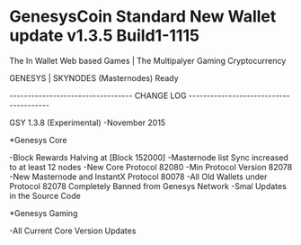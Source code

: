 # GenesysCoin Standard New Wallet update v1.3.5 Build1-1115
The In Wallet Web based Games | The Multipalyer Gaming Cryptocurrency

GENESYS | SKYNODES (Masternodes) Ready


---------------------------------- CHANGE LOG ---------------------------------------

GSY 1.3.8 (Experimental)			-November 2015

*Genesys Core

-Block Rewards Halving at [Block 152000]
-Masternode list Sync increased to at least 12 nodes
-New Core Protocol 82080
-Min Protocol Version 82078
-New Masternode and InstantX Protocol 80078
-All Old Wallets under Protocol 82078 Completely Banned from Genesys Network
-Smal Updates in the Source Code

*Genesys Gaming

-All Current Core Version Updates